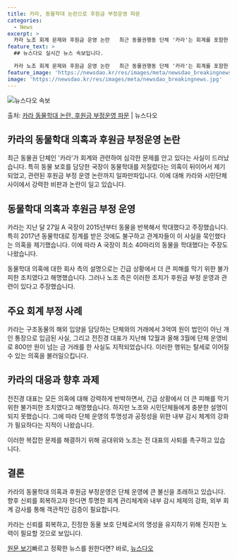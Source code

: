 ```yaml
---
title: 카라, 동물학대 논란으로 후원금 부정운영 파문
categories:
  - News
excerpt: >
  카라 노조 회계 문제와 후원금 운영 논란   최근 동물권행동 단체 '카라'는 회계를 포함한 여러 측면에서 심…
feature_text: >
  ## 뉴스다오 실시간 뉴스 속보입니다.

  카라 노조 회계 문제와 후원금 운영 논란   최근 동물권행동 단체 '카라'는 회계를 포함한 여러 측면에서 심…
feature_image: 'https://newsdao.kr/res/images/meta/newsdao_breakingnews.jpg'
image: 'https://newsdao.kr/res/images/meta/newsdao_breakingnews.jpg'
---
```


![뉴스다오 속보](https://newsdao.kr/res/images/meta/newsdao_breakingnews.jpg)

<p>출처: <a href="https://newsdao.kr/4077" rel="dofollow">카라 동물학대 논란, 후원금 부정운영 파문</a> | 뉴스다오</p>

## 카라의 동물학대 의혹과 후원금 부정운영 논란

최근 동물권 단체인 '카라'가 회계와 관련하여 심각한 문제를 안고 있다는 사실이 드러났습니다. 특히 동물 보호를 담당한 국장이 동물학대를 저질렀다는 의혹이 뒤이어서 제기되었고, 관련된 후원금 부정 운영 논란까지 일파만파입니다. 이에 대해 카라와 시민단체 사이에서 강력한 비판과 논란이 일고 있습니다.

## 동물학대 의혹과 후원금 부정 운영

카라는 지난 달 27일 A 국장이 2015년부터 동물을 반복해서 학대했다고 주장했습니다. 특히 2017년 동물학대로 징계를 받은 것에도 불구하고 관계자들이 이 사실을 묵인했다는 의혹을 제기했습니다. 이에 따라 A 국장이 최소 40마리의 동물을 학대했다는 주장도 나왔습니다.

동물학대 의혹에 대한 회사 측의 설명으로는 긴급 상황에서 더 큰 피해를 막기 위한 불가피한 조치였다고 해명했습니다. 그러나 노조 측은 이러한 조치가 후원금 부정 운영과 관련이 있다고 주장했습니다.

## 주요 회계 부정 사례

카라는 구조동물의 해외 입양을 담당하는 단체와의 거래에서 3억여 원이 법인이 아닌 개인 통장으로 입금된 사실, 그리고 전진경 대표가 지난해 12월과 올해 3월에 단체 운영비로 800만 원이 넘는 금 거래를 한 사실도 지적되었습니다. 이러한 행위는 탈세로 이어질 수 있는 의혹을 불러일으킵니다.

## 카라의 대응과 향후 과제

전진경 대표는 모든 의혹에 대해 강력하게 반박하면서, 긴급 상황에서 더 큰 피해를 막기 위한 불가피한 조치였다고 해명했습니다. 하지만 노조와 시민단체들에게 충분한 설명이 되지 못했습니다. 그에 따라 단체 운영의 투명성과 공정성을 위한 내부 감시 체계의 강화가 필요하다는 지적이 나왔습니다. 

이러한 복잡한 문제를 해결하기 위해 공대위와 노조는 전 대표의 사퇴를 촉구하고 있습니다. 

## 결론

카라의 동물학대 의혹과 후원금 부정운영은 단체 운영에 큰 불신을 초래하고 있습니다. 향후 신뢰를 회복하고자 한다면 투명한 회계 관리체계와 내부 감시 체제의 강화, 외부 회계 감사를 통해 객관적인 검증이 필요합니다.

카라는 신뢰를 회복하고, 진정한 동물 보호 단체로서의 명성을 유지하기 위해 진지한 노력이 필요할 것으로 보입니다.

[원문 보기](https://newsdao.kr/4077)빠르고 정확한 뉴스를 원한다면? 바로, <a href="https://newsdao.kr" rel="dofollow">뉴스다오</a>


